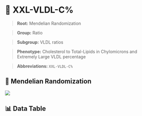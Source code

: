 # 🧪 XXL-VLDL-C%

> **Root:** Mendelian Randomization

> **Group:** Ratio  

> **Subgroup:** VLDL ratios

> **Phenotype:** Cholesterol to Total-Lipids in Chylomicrons and Extremely Large VLDL percentage  

> **Abbreviations:** `XXL-VLDL-C%`

## 🧬 Mendelian Randomization  

<img src="/MR/Figures/Inverse/XXLhengxianVLDLhengxianCbaifenhao.png"/>


## 📊 Data Table


<CsvTableMRI src="/MR_Data/Inverse/XXLhengxianVLDLhengxianCbaifenhao.csv"/>
